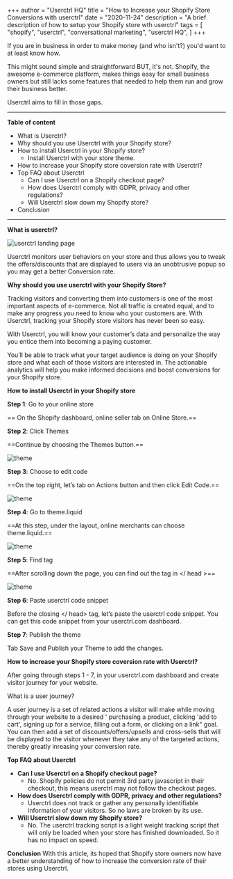 +++
author = "Userctrl HQ"
title = "How to Increase your Shopify Store Conversions with userctrl"
date = "2020-11-24"
description = "A brief description of how to setup your Shopify store wth userctrl"
tags = [
    "shopify",
    "userctrl",
    "conversational marketing",
    "userctrl HQ",
]
+++

If you are in business in order to make money (and who isn't?) you'd want to at least know how. 

This might sound simple and straightforward BUT, it's not. Shopify, the awesome e-commerce platform, makes things easy for small business owners but still lacks some features that needed to help them run and grow their business better. 

Userctrl aims to fill in those gaps.


***

**Table of content**

* What is Userctrl?
* Why should you use Userctrl with your Shopify store?
* How to install Userctrl in your Shopify store?
    * Install  Userctrl with your store theme.
* How to increase your Shopify store coversion rate with Userctrl?
* Top FAQ about Userctrl
    * Can I use Userctrl on a Shopify checkout page?
    * How does Userctrl comply with GDPR, privacy and other regulations?
    * Will Userctrl slow down my Shopify store?
* Conclusion

***


**What is userctrl?**

![userctrl landing page](/userctrlcrop.png  "userctrl")

Userctrl monitors user behaviors on your store and thus allows you to tweak the offers/discounts that are displayed to users via an unobtrusive popup so you may get a better Conversion rate.


**Why should you use userctrl with your Shopify Store?**

Tracking visitors and converting them into customers is one of the most important aspects of e-commerce. Not all traffic is created equal, and to make any progress you need to know who your customers are. With Userctrl, tracking your Shopify store visitors has never been so easy.

With Userctrl, you will know your customer’s data and personalize the way you entice them into becoming a paying customer. 

You’ll be able to track what your target audience is doing on your Shopify store and what each of those visitors are interested in. The actionable analytics will help you make informed decisions and boost conversions for your Shopify store.



**How to install Userctrl in your Shopify store**

**Step 1**: Go to your online store
 
== On the Shopify dashboard, online seller tab on Online Store.==

**Step 2**:  Click Themes

==Continue by choosing the Themes button.==

![theme](/themes.jpg  "theme")

**Step 3**:  Choose to edit code

==On the top right, let’s tab on Actions button and then click Edit Code.==

![theme](/code.jpg  "code")

**Step 4**:  Go to theme.liquid

==At this step, under the layout, online merchants can choose theme.liquid.==

![theme](/theme.jpg  "theme")

**Step 5**: Find </head> tag

==After scrolling down the page, you can find out the tag in </ head >==

![theme](/tag.jpg  "tag")

**Step 6**:  Paste userctrl code snippet

Before the closing </ head> tag, let’s paste the userctrl code snippet. You can get this code snippet from your userctrl.com dashboard.

**Step 7**: Publish the theme

Tab Save and Publish your Theme to add the changes.


**How to increase your Shopify store coversion rate with Userctrl?**

After going through steps 1 - 7, in your userctrl.com dashboard and create visitor journey for your website. 

What is a user journey? 

A user journey is a set of related actions a visitor will make while moving through your website to a desired ' purchasing a product, clicking 'add to cart', signing up for a service, filling out a form, or clicking on a link" goal. You can then add a set of discounts/offers/upsells and cross-sells that will be displayed to the visitor whenever they take any of the targeted actions, thereby greatly inreasing your conversion rate.


**Top FAQ about Userctrl**

* **Can I use Userctrl on a Shopify checkout page?**
    - No. Shopify policies do not permit 3rd party javascript in their checkout, this means userctrl may not follow the checkout pages.    
* **How does Userctrl comply with GDPR, privacy and other regulations?**
    - Userctrl does not track or gather any personally identifiable information of your visitors. So no laws are broken by its use.
* **Will Userctrl slow down my Shopify store?**
    - No. The userctrl tracking script is a light weight tracking script that will only be loaded when your store has finished downloaded. So it has no impact on speed.
    
    
**Conclusion**
With this article, its hoped that Shopify store owners now have a better understanding of how to increase the conversion rate of their stores using Userctrl.
    
    


